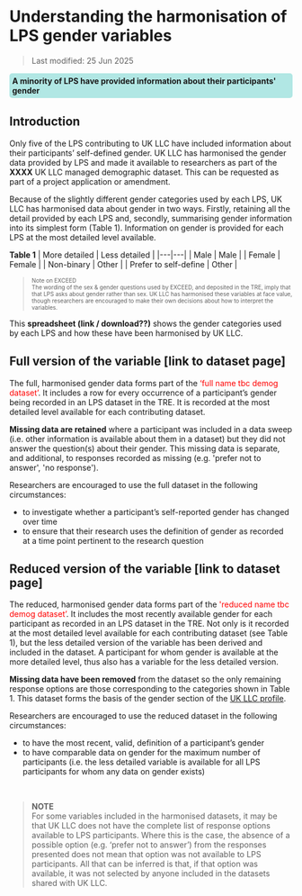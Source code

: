# Understanding the harmonisation of LPS gender variables
>Last modified: 25 Jun 2025
<div style="background-color: rgba(0, 178, 169, 0.3); padding: 5px; border-radius: 5px;"><strong>A minority of LPS have provided information about their participants' gender</strong></div>  

## Introduction  
Only five of the LPS contributing to UK LLC have included information about their participants’ self-defined gender. UK LLC has harmonised the gender data provided by LPS and made it available to researchers as part of the **XXXX** UK LLC managed demographic dataset. This can be requested as part of a project application or amendment. 

Because of the slightly different gender categories used by each LPS, UK LLC has harmonised data about gender in two ways. Firstly, retaining all the detail provided by each LPS and, secondly, summarising gender information into its simplest form (Table 1). Information on gender is provided for each LPS at the most detailed level available.

**Table 1**
| More detailed | Less detailed |
|---|---|
| Male | Male |
| Female | Female |
| Non-binary | Other |
| Prefer to self-define | Other |  

><font size="1">Note on EXCEED  
>The wording of the sex & gender questions used by EXCEED, and deposited in the TRE, imply that that LPS asks about gender rather than sex. UK LLC has harmonised these variables at face value, though researchers are encouraged to make their own decisions about how to interpret the variables.</font>

This **spreadsheet (link / download??)** shows the gender categories used by each LPS and how these have been harmonised by UK LLC.

## Full version of the variable [link to dataset page]
The full, harmonised gender data forms part of the <span style="color:red">‘full name tbc demog dataset’</span>. It includes a row for every occurrence of a participant’s gender being recorded in an LPS dataset in the TRE.  It is recorded at the most detailed level available for each contributing dataset.

**Missing data are retained** where a participant was included in a data sweep (i.e. other information is available about them in a dataset) but they did not answer the question(s) about their gender. This missing data is separate, and additional, to responses recorded as missing (e.g. 'prefer not to answer', 'no response').

Researchers are encouraged to use the full dataset in the following circumstances:  
* to investigate whether a participant’s self-reported gender has changed over time  
* to ensure that their research uses the definition of gender as recorded at a time point pertinent to the research question


## Reduced version of the variable [link to dataset page]
The reduced, harmonised gender data forms part of the <span style="color:red">'reduced name tbc demog dataset’</span>. It includes the most recently available gender for each participant as recorded in an LPS dataset in the TRE.  Not only is it recorded at the most detailed level available for each contributing dataset (see Table 1), but the less detailed version of the variable has been derived and included in the dataset. A participant for whom gender is available at the more detailed level, thus also has a variable for the less detailed version.

**Missing data have been removed** from the dataset so the only remaining response options are those corresponding to the categories shown in Table 1. This dataset forms the basis of the gender section of the [UK LLC profile](../../../ukllc_key_facts/Profile/).

Researchers are encouraged to use the reduced dataset in the following circumstances:  
* to have the most recent, valid, definition of a participant’s gender 
* to have comparable data on gender for the maximum number of participants (i.e. the less detailed variable is available for all LPS participants for whom any data on gender exists)
 
<br>

>**NOTE**  
>For some variables included in the harmonised datasets, it may be that UK LLC does not have the complete list of response options available to LPS participants. Where this is the case, the absence of a possible option (e.g. ‘prefer not to answer’) from the responses presented does not mean that option was not available to LPS participants. All that can be inferred is that, if that option was available, it was not selected by anyone included in the datasets shared with UK LLC.


